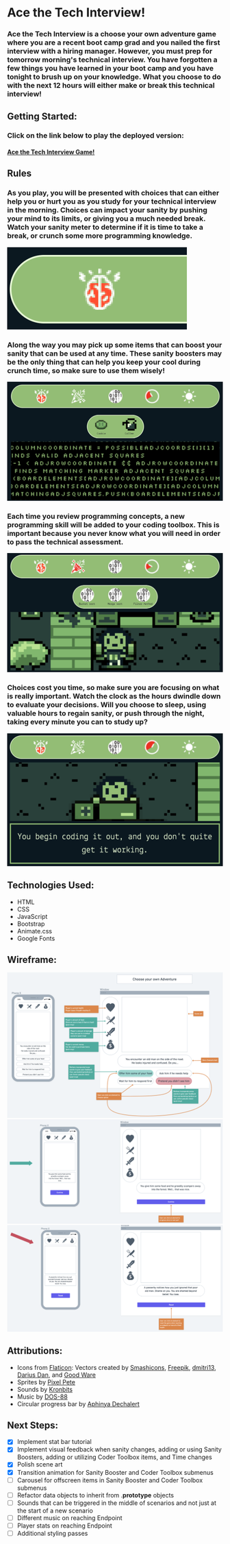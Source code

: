# Ace the Tech Interview!

### Ace the Tech Interview is a choose your own adventure game where you are a recent boot camp grad and you nailed the first interview with a hiring manager. However, you must prep for tomorrow morning's technical interview. You have forgotten a few things you have learned in your boot camp and you have tonight to brush up on your knowledge. What you choose to do with the next 12 hours will either make or break this technical interview!

## Getting Started:

### Click on the link below to play the deployed version:

#### [Ace the Tech Interview Game!](https://ace-the-tech-interview-game.netlify.app/)

## Rules

### As you play, you will be presented with choices that can either help you or hurt you as you study for your technical interview in the morning. Choices can impact your sanity by pushing your mind to its limits, or giving you a much needed break. Watch your sanity meter to determine if it is time to take a break, or crunch some more programming knowledge.

<img src="./images/SanityMeter.png">

### Along the way you may pick up some items that can boost your sanity that can be used at any time. These sanity boosters may be the only thing that can help you keep your cool during crunch time, so make sure to use them wisely!

<img src="./images/SanityBoosters.png">

### Each time you review programming concepts, a new programming skill will be added to your coding toolbox. This is important because you never know what you will need in order to pass the technical assessment.

<img src="./images/CodingToolbox.png">

### Choices cost you time, so make sure you are focusing on what is really important. Watch the clock as the hours dwindle down to evaluate your decisions. Will you choose to sleep, using valuable hours to regain sanity, or push through the night, taking every minute you can to study up?

<img src="./images/ClockCountdown.png">

## Technologies Used:

* HTML
* CSS
* JavaScript
* Bootstrap
* Animate.css
* Google Fonts

## Wireframe:

<img src="/images/WireframeUserInteractions.png">

<img src="/images/WireframeContinueScenario.png">

<img src="/images/WireframeEndpoint.png">

## Attributions:

* Icons from [Flaticon](https://www.flaticon.com/): Vectors created by [Smashicons](https://smashicons.com/), [Freepik](https://www.freepik.com/), [dmitri13](https://www.flaticon.com/authors/dmitri13), [Darius Dan](https://www.flaticon.com/authors/darius-dan), and [Good Ware](https://www.flaticon.com/authors/good-ware)
* Sprites by [Pixel Pete](https://petermilko.itch.io/pixel-petes-art-assets)
* Sounds by [Kronbits](https://kronbits.itch.io/freesfx)
* Music by [DOS-88](https://dos88.itch.io/dos-88-music-library)
* Circular progress bar by [Aphinya Dechalert](https://www.dottedsquirrel.com/circular-progress-css/)
## Next Steps:

- [x] Implement stat bar tutorial
- [x] Implement visual feedback when sanity changes, adding or using Sanity Boosters, adding or utilizing Coder Toolbox items, and Time changes
- [x] Polish scene art
- [x] Transition animation for Sanity Booster and Coder Toolbox submenus
- [ ] Carousel for offscreen items in Sanity Booster and Coder Toolbox submenus
- [ ] Refactor data objects to inherit from .__prototype__ objects
- [ ] Sounds that can be triggered in the middle of scenarios and not just at the start of a new scenario
- [ ] Different music on reaching Endpoint
- [ ] Player stats on reaching Endpoint
- [ ] Additional styling passes